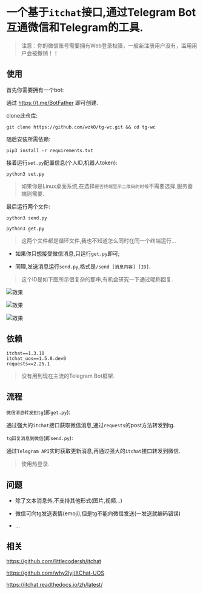 # 一个基于`itchat`接口,通过Telegram Bot互通微信和Telegram的工具.

> 注意：你的微信账号需要拥有Web登录权限，一般新注册用户没有，滥用用户会被撤销！！

## 使用

首先你需要拥有一个bot:

通过 https://t.me/BotFather 即可创建.

clone此仓库:

```
git clone https://github.com/wzk0/tg-wc.git && cd tg-wc
```

随后安装所需依赖:

```
pip3 install -r requirements.txt
```

接着运行`set.py`配置信息(个人ID,机器人token):

```
python3 set.py
```

> 如果你是Linux桌面系统,在选择`是否终端显示二维码的时候`不需要选择,服务器端则需要.

最后运行两个文件:

```
python3 send.py

python3 get.py
```

> 这两个文件都是循环文件,我也不知道怎么同时在同一个终端运行...

* 如果你只想接受微信消息,只运行`get.py`即可;

* 同理,发送消息运行`send.py`,格式是`/send [消息内容] [ID]`.

> 这个ID是如下图所示很复杂的那串,有机会研究一下通过昵称回复.

![效果](https://raw.githubusercontent.com/wzk0/photo/main/20228181.jpg)

![效果](https://raw.githubusercontent.com/wzk0/photo/main/20228182.jpg)

![效果](https://raw.githubusercontent.com/wzk0/photo/main/20228183.jpg)

## 依赖

```
itchat==1.3.10
itchat_uos==1.5.0.dev0
requests==2.25.1
```

> 没有用到现在主流的Telegram Bot框架.

## 流程

`微信消息转发到tg`(即`get.py`):

通过强大的`itchat`接口获取微信消息,通过`requests`的post方法转发到tg.

`tg回复消息到微信`(即`send.py`):

通过`Telegram API`实时获取更新消息,再通过强大的`itchat`接口转发到微信.

> 使用热登录.

## 问题

* 除了文本消息外,不支持其他形式(图片,视频...)

* 微信可向tg发送表情(emoji),但是tg不能向微信发送(一发送就编码错误)

* ...

## 相关

https://github.com/littlecodersh/itchat

https://github.com/why2lyj/ItChat-UOS

https://itchat.readthedocs.io/zh/latest/
